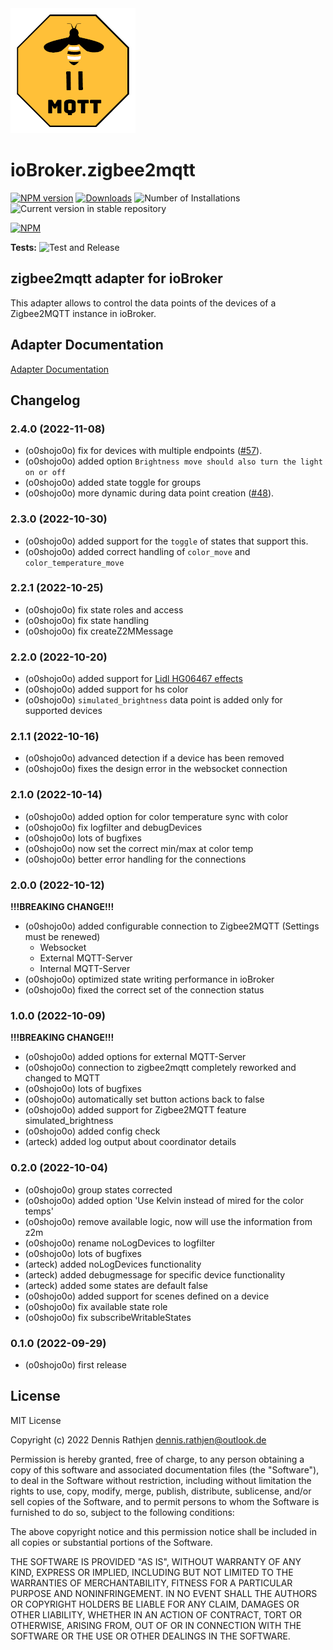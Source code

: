 <img src="admin/zigbee2mqtt.png" width="200" />

# ioBroker.zigbee2mqtt

[![NPM version](https://img.shields.io/npm/v/iobroker.zigbee2mqtt.svg)](https://www.npmjs.com/package/iobroker.zigbee2mqtt)
[![Downloads](https://img.shields.io/npm/dm/iobroker.zigbee2mqtt.svg)](https://www.npmjs.com/package/iobroker.zigbee2mqtt)
![Number of Installations](https://iobroker.live/badges/zigbee2mqtt-installed.svg)
![Current version in stable repository](https://iobroker.live/badges/zigbee2mqtt-stable.svg)

[![NPM](https://nodei.co/npm/iobroker.zigbee2mqtt.png?downloads=true)](https://nodei.co/npm/iobroker.zigbee2mqtt/)

**Tests:** ![Test and Release](https://github.com/o0shojo0o/ioBroker.zigbee2mqtt/workflows/Test%20and%20Release/badge.svg)

## zigbee2mqtt adapter for ioBroker

This adapter allows to control the data points of the devices of a Zigbee2MQTT instance in ioBroker.  

## Adapter Documentation

[Adapter Documentation](./docs/wiki.md)

## Changelog

<!--
 https://github.com/AlCalzone/release-script#usage
    npm run release major -- -p iobroker license --all 0.9.8 -> 1.0.0
    npm run release minor -- -p iobroker license --all 0.9.8 -> 0.10.0
    npm run release patch -- -p iobroker license --all 0.9.8 -> 0.9.9
    npm run release prerelease beta -- -p iobroker license --all v0.2.1 -> v0.2.2-beta.0
	Placeholder for the next version (at the beginning of the line):
	### **WORK IN PROGRESS**
-->
### 2.4.0 (2022-11-08)

-   (o0shojo0o) fix for devices with multiple endpoints ([#57](https://github.com/o0shojo0o/ioBroker.zigbee2mqtt/issues/57)).
-   (o0shojo0o) added option `Brightness move should also turn the light on or off`
-   (o0shojo0o) added state toggle for groups 
-   (o0shojo0o) more dynamic during data point creation ([#48](https://github.com/o0shojo0o/ioBroker.zigbee2mqtt/issues/48)).

### 2.3.0 (2022-10-30)

-   (o0shojo0o) added support for the `toggle` of states that support this.
-   (o0shojo0o) added correct handling of `color_move` and `color_temperature_move`

### 2.2.1 (2022-10-25)

-   (o0shojo0o) fix state roles and access
-   (o0shojo0o) fix state handling
-   (o0shojo0o) fix createZ2MMessage

### 2.2.0 (2022-10-20)

-   (o0shojo0o) added support for [Lidl HG06467 effects](https://www.zigbee2mqtt.io/devices/HG06467.html#trigger-effects)
-   (o0shojo0o) added support for hs color
-   (o0shojo0o) `simulated_brightness` data point is added only for supported devices

### 2.1.1 (2022-10-16)

-   (o0shojo0o) advanced detection if a device has been removed
-   (o0shojo0o) fixes the design error in the websocket connection

### 2.1.0 (2022-10-14)

-   (o0shojo0o) added option for color temperature sync with color
-   (o0shojo0o) fix logfilter and debugDevices
-   (o0shojo0o) lots of bugfixes
-   (o0shojo0o) now set the correct min/max at color temp
-   (o0shojo0o) better error handling for the connections

### 2.0.0 (2022-10-12)

**!!!BREAKING CHANGE!!!**

-   (o0shojo0o) added configurable connection to Zigbee2MQTT (Settings must be renewed)
    -   Websocket
    -   External MQTT-Server
    -   Internal MQTT-Server
-   (o0shojo0o) optimized state writing performance in ioBroker
-   (o0shojo0o) fixed the correct set of the connection status

### 1.0.0 (2022-10-09)

**!!!BREAKING CHANGE!!!**

-   (o0shojo0o) added options for external MQTT-Server
-   (o0shojo0o) connection to zigbee2mqtt completely reworked and changed to MQTT
-   (o0shojo0o) lots of bugfixes
-   (o0shojo0o) automatically set button actions back to false
-   (o0shojo0o) added support for Zigbee2MQTT feature simulated_brightness
-   (o0shojo0o) added config check
-   (arteck) added log output about coordinator details

### 0.2.0 (2022-10-04)

-   (o0shojo0o) group states corrected
-   (o0shojo0o) added option 'Use Kelvin instead of mired for the color temps'
-   (o0shojo0o) remove available logic, now will use the information from z2m
-   (o0shojo0o) rename noLogDevices to logfilter
-   (o0shojo0o) lots of bugfixes
-   (arteck) added noLogDevices functionality
-   (arteck) added debugmessage for specific device functionality
-   (arteck) added some states are default false
-   (o0shojo0o) added support for scenes defined on a device
-   (o0shojo0o) fix available state role
-   (o0shojo0o) fix subscribeWritableStates

### 0.1.0 (2022-09-29)

-   (o0shojo0o) first release

## License

MIT License

Copyright (c) 2022 Dennis Rathjen <dennis.rathjen@outlook.de>

Permission is hereby granted, free of charge, to any person obtaining a copy
of this software and associated documentation files (the "Software"), to deal
in the Software without restriction, including without limitation the rights
to use, copy, modify, merge, publish, distribute, sublicense, and/or sell
copies of the Software, and to permit persons to whom the Software is
furnished to do so, subject to the following conditions:

The above copyright notice and this permission notice shall be included in all
copies or substantial portions of the Software.

THE SOFTWARE IS PROVIDED "AS IS", WITHOUT WARRANTY OF ANY KIND, EXPRESS OR
IMPLIED, INCLUDING BUT NOT LIMITED TO THE WARRANTIES OF MERCHANTABILITY,
FITNESS FOR A PARTICULAR PURPOSE AND NONINFRINGEMENT. IN NO EVENT SHALL THE
AUTHORS OR COPYRIGHT HOLDERS BE LIABLE FOR ANY CLAIM, DAMAGES OR OTHER
LIABILITY, WHETHER IN AN ACTION OF CONTRACT, TORT OR OTHERWISE, ARISING FROM,
OUT OF OR IN CONNECTION WITH THE SOFTWARE OR THE USE OR OTHER DEALINGS IN THE
SOFTWARE.
